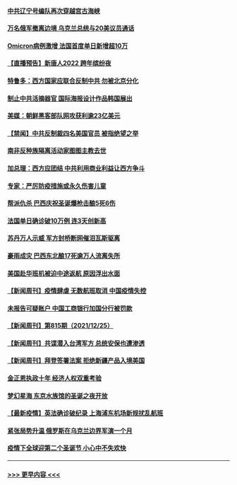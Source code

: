 #### [中共辽宁号编队再次穿越宫古海峡](../pages/prog202/a103303710.md?t=12271050) 
#### [万名俄军撤离边境 乌克兰总统与20美议员通话](../pages/prog202/a103303704.md?t=12271050) 
#### [Omicron病例激增 法国首度单日新增超10万](../pages/prog202/a103303734.md?t=12271050) 
#### [【直播预告】新唐人2022 跨年缤纷夜](../pages/prog202/a103303736.md?t=12271050) 
#### [特鲁多：西方国家应联合反制中共 勿被北京分化](../pages/prog202/a103303700.md?t=12271050) 
#### [制止中共活摘器官 国际海报设计作品韩国展出](../pages/prog202/a103303683.md?t=12271050) 
#### [美媒：朝鲜黑客部队网攻获利逾23亿美元](../pages/prog202/a103303642.md?t=12271050) 
#### [【禁闻】中共反制裁四名美国官员 被指绝望之举](../pages/prog202/a103303661.md?t=12271050) 
#### [南非反种族隔离活动家图图主教去世](../pages/prog202/a103303609.md?t=12271050) 
#### [加总理：西方应团结 中共利用商业利益让西方争斗](../pages/prog202/a103303591.md?t=12271050) 
#### [专家：严厉防疫措施或永久伤害儿童](../pages/prog202/a103303580.md?t=12271050) 
#### [帮派仇杀 巴西庆祝圣诞爆枪击酿5死6伤](../pages/prog202/a103303492.md?t=12271050) 
#### [法国单日确诊破10万例 连3天创新高](../pages/prog202/a103303482.md?t=12271050) 
#### [苏丹万人示威 军方封桥断网催泪瓦斯驱离](../pages/prog202/a103303473.md?t=12271050) 
#### [豪雨成灾 巴西东北酿17死逾万人流离失所](../pages/prog202/a103303463.md?t=12271050) 
#### [美国赴华班机被迫中途返航 原因浮出水面](../pages/prog202/a103303449.md?t=12271050) 
#### [【新闻周刊】疫情肆虐 无数航班取消 中国疫情失控](../pages/prog202/a103303305.md?t=12271050) 
#### [未报告可疑账户 中国工商银行加国分行被罚款](../pages/prog202/a103303326.md?t=12271050) 
#### [【新闻周刊】第815期（2021/12/25）](../pages/prog202/a103303339.md?t=12271050) 
#### [【新闻周刊】共谍潜入台湾军方 总统安保也遭渗透](../pages/prog202/a103303289.md?t=12271050) 
#### [【新闻周刊】拜登签署法案 拒绝新疆产品入境美国](../pages/prog202/a103303254.md?t=12271050) 
#### [金正恩执政十年 经济人权双重考验](../pages/prog202/a103303239.md?t=12271050) 
#### [梦幻星海 东京水族馆的圣诞之夜开放](../pages/prog202/a103303170.md?t=12271050) 
#### [【最新疫情】英法确诊破纪录 上海浦东机场新规扰乱航班](../pages/prog202/a103303104.md?t=12271050) 
#### [紧张局势升温  俄罗斯在乌克兰边界军演一个月](../pages/prog202/a103303077.md?t=12271050) 
#### [疫情下全球迎第二个圣诞节 小心中不失欢快](../pages/prog202/a103303085.md?t=12271050) 

----
#### [ >>> 更早内容 <<< ](../indexes/prog202-earlier.md)
